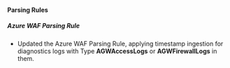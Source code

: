 
#### Parsing Rules

##### Azure WAF Parsing Rule

- Updated the Azure WAF Parsing Rule, applying timestamp ingestion for diagnostics logs with Type **AGWAccessLogs** or **AGWFirewallLogs** in them.
